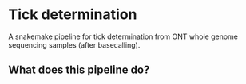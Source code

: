 # Tick determination
A snakemake pipeline for tick determination from ONT whole genome sequencing samples (after basecalling).

## What does this pipeline do?
